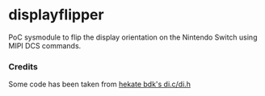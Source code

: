# displayflipper

PoC sysmodule to flip the display orientation on the Nintendo Switch using MIPI DCS commands.


### Credits

Some code has been taken from [hekate bdk's di.c/di.h](https://github.com/CTCaer/hekate/blob/6e954f5cdff2e73d68ff2c9b463197c99544b387/bdk/display/di.c#L535)